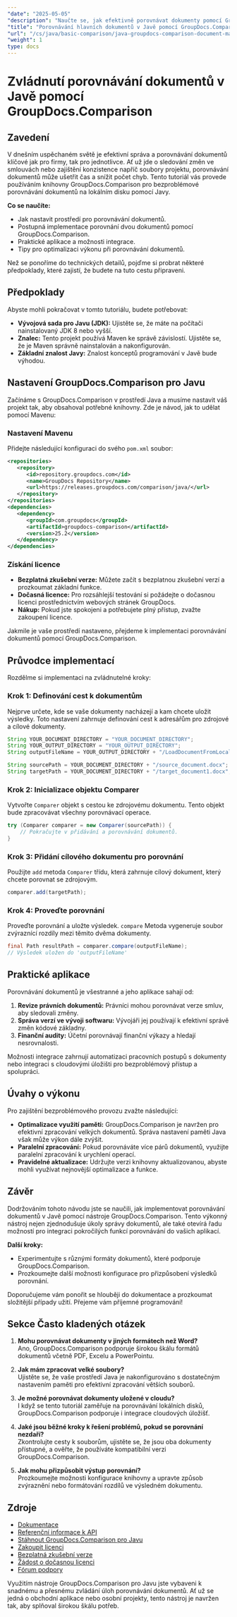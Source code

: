 ```yaml
---
"date": "2025-05-05"
"description": "Naučte se, jak efektivně porovnávat dokumenty pomocí GroupDocs.Comparison v Javě. Tato příručka se zabývá nastavením, implementací a optimalizací výkonu."
"title": "Porovnávání hlavních dokumentů v Javě pomocí GroupDocs.Comparison"
"url": "/cs/java/basic-comparison/java-groupdocs-comparison-document-management-guide/"
"weight": 1
type: docs
---
```

# Zvládnutí porovnávání dokumentů v Javě pomocí GroupDocs.Comparison

## Zavedení

V dnešním uspěchaném světě je efektivní správa a porovnávání dokumentů klíčové jak pro firmy, tak pro jednotlivce. Ať už jde o sledování změn ve smlouvách nebo zajištění konzistence napříč soubory projektu, porovnávání dokumentů může ušetřit čas a snížit počet chyb. Tento tutoriál vás provede používáním knihovny GroupDocs.Comparison pro bezproblémové porovnávání dokumentů na lokálním disku pomocí Javy.

**Co se naučíte:**
- Jak nastavit prostředí pro porovnávání dokumentů.
- Postupná implementace porovnání dvou dokumentů pomocí GroupDocs.Comparison.
- Praktické aplikace a možnosti integrace.
- Tipy pro optimalizaci výkonu při porovnávání dokumentů.

Než se ponoříme do technických detailů, pojďme si probrat některé předpoklady, které zajistí, že budete na tuto cestu připraveni.

## Předpoklady

Abyste mohli pokračovat v tomto tutoriálu, budete potřebovat:

- **Vývojová sada pro Javu (JDK):** Ujistěte se, že máte na počítači nainstalovaný JDK 8 nebo vyšší.
- **Znalec:** Tento projekt používá Maven ke správě závislostí. Ujistěte se, že je Maven správně nainstalován a nakonfigurován.
- **Základní znalost Javy:** Znalost konceptů programování v Javě bude výhodou.

## Nastavení GroupDocs.Comparison pro Javu

Začínáme s GroupDocs.Comparison v prostředí Java a musíme nastavit váš projekt tak, aby obsahoval potřebné knihovny. Zde je návod, jak to udělat pomocí Mavenu:

### Nastavení Mavenu

Přidejte následující konfiguraci do svého `pom.xml` soubor:

```xml
<repositories>
   <repository>
      <id>repository.groupdocs.com</id>
      <name>GroupDocs Repository</name>
      <url>https://releases.groupdocs.com/comparison/java/</url>
   </repository>
</repositories>
<dependencies>
   <dependency>
      <groupId>com.groupdocs</groupId>
      <artifactId>groupdocs-comparison</artifactId>
      <version>25.2</version>
   </dependency>
</dependencies>
```

### Získání licence

- **Bezplatná zkušební verze:** Můžete začít s bezplatnou zkušební verzí a prozkoumat základní funkce.
- **Dočasná licence:** Pro rozsáhlejší testování si požádejte o dočasnou licenci prostřednictvím webových stránek GroupDocs.
- **Nákup:** Pokud jste spokojeni a potřebujete plný přístup, zvažte zakoupení licence.

Jakmile je vaše prostředí nastaveno, přejdeme k implementaci porovnávání dokumentů pomocí GroupDocs.Comparison.

## Průvodce implementací

Rozdělme si implementaci na zvládnutelné kroky:

### Krok 1: Definování cest k dokumentům

Nejprve určete, kde se vaše dokumenty nacházejí a kam chcete uložit výsledky. Toto nastavení zahrnuje definování cest k adresářům pro zdrojové a cílové dokumenty.

```java
String YOUR_DOCUMENT_DIRECTORY = "YOUR_DOCUMENT_DIRECTORY";
String YOUR_OUTPUT_DIRECTORY = "YOUR_OUTPUT_DIRECTORY";
String outputFileName = YOUR_OUTPUT_DIRECTORY + "/LoadDocumentFromLocalDisc_result.docx";

String sourcePath = YOUR_DOCUMENT_DIRECTORY + "/source_document.docx";
String targetPath = YOUR_DOCUMENT_DIRECTORY + "/target_document1.docx";
```

### Krok 2: Inicializace objektu Comparer

Vytvořte `Comparer` objekt s cestou ke zdrojovému dokumentu. Tento objekt bude zpracovávat všechny porovnávací operace.

```java
try (Comparer comparer = new Comparer(sourcePath)) {
    // Pokračujte v přidávání a porovnávání dokumentů.
}
```

### Krok 3: Přidání cílového dokumentu pro porovnání

Použijte `add` metoda `Comparer` třídu, která zahrnuje cílový dokument, který chcete porovnat se zdrojovým.

```java
comparer.add(targetPath);
```

### Krok 4: Proveďte porovnání

Proveďte porovnání a uložte výsledek. `compare` Metoda vygeneruje soubor zvýraznící rozdíly mezi těmito dvěma dokumenty.

```java
final Path resultPath = comparer.compare(outputFileName);
// Výsledek uložen do 'outputFileName'
```

## Praktické aplikace

Porovnávání dokumentů je všestranné a jeho aplikace sahají od:

1. **Revize právních dokumentů:** Právníci mohou porovnávat verze smluv, aby sledovali změny.
2. **Správa verzí ve vývoji softwaru:** Vývojáři jej používají k efektivní správě změn kódové základny.
3. **Finanční audity:** Účetní porovnávají finanční výkazy a hledají nesrovnalosti.

Možnosti integrace zahrnují automatizaci pracovních postupů s dokumenty nebo integraci s cloudovými úložišti pro bezproblémový přístup a spolupráci.

## Úvahy o výkonu

Pro zajištění bezproblémového provozu zvažte následující:

- **Optimalizace využití paměti:** GroupDocs.Comparison je navržen pro efektivní zpracování velkých dokumentů. Správa nastavení paměti Java však může výkon dále zvýšit.
- **Paralelní zpracování:** Pokud porovnáváte více párů dokumentů, využijte paralelní zpracování k urychlení operací.
- **Pravidelné aktualizace:** Udržujte verzi knihovny aktualizovanou, abyste mohli využívat nejnovější optimalizace a funkce.

## Závěr

Dodržováním tohoto návodu jste se naučili, jak implementovat porovnávání dokumentů v Javě pomocí nástroje GroupDocs.Comparison. Tento výkonný nástroj nejen zjednodušuje úkoly správy dokumentů, ale také otevírá řadu možností pro integraci pokročilých funkcí porovnávání do vašich aplikací.

**Další kroky:**
- Experimentujte s různými formáty dokumentů, které podporuje GroupDocs.Comparison.
- Prozkoumejte další možnosti konfigurace pro přizpůsobení výsledků porovnání.

Doporučujeme vám ponořit se hlouběji do dokumentace a prozkoumat složitější případy užití. Přejeme vám příjemné programování!

## Sekce Často kladených otázek

1. **Mohu porovnávat dokumenty v jiných formátech než Word?**  
   Ano, GroupDocs.Comparison podporuje širokou škálu formátů dokumentů včetně PDF, Excelu a PowerPointu.

2. **Jak mám zpracovat velké soubory?**  
   Ujistěte se, že vaše prostředí Java je nakonfigurováno s dostatečným nastavením paměti pro efektivní zpracování větších souborů.

3. **Je možné porovnávat dokumenty uložené v cloudu?**  
   I když se tento tutoriál zaměřuje na porovnávání lokálních disků, GroupDocs.Comparison podporuje i integrace cloudových úložišť.

4. **Jaké jsou běžné kroky k řešení problémů, pokud se porovnání nezdaří?**  
   Zkontrolujte cesty k souborům, ujistěte se, že jsou oba dokumenty přístupné, a ověřte, že používáte kompatibilní verzi GroupDocs.Comparison.

5. **Jak mohu přizpůsobit výstup porovnání?**  
   Prozkoumejte možnosti konfigurace knihovny a upravte způsob zvýraznění nebo formátování rozdílů ve výsledném dokumentu.

## Zdroje

- [Dokumentace](https://docs.groupdocs.com/comparison/java/)
- [Referenční informace k API](https://reference.groupdocs.com/comparison/java/)
- [Stáhnout GroupDocs.Comparison pro Javu](https://releases.groupdocs.com/comparison/java/)
- [Zakoupit licenci](https://purchase.groupdocs.com/buy)
- [Bezplatná zkušební verze](https://releases.groupdocs.com/comparison/java/)
- [Žádost o dočasnou licenci](https://purchase.groupdocs.com/temporary-license/)
- [Fórum podpory](https://forum.groupdocs.com/c/comparison)

Využitím nástroje GroupDocs.Comparison pro Javu jste vybaveni k snadnému a přesnému zvládání úloh porovnávání dokumentů. Ať už se jedná o obchodní aplikace nebo osobní projekty, tento nástroj je navržen tak, aby splňoval širokou škálu potřeb.
